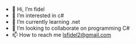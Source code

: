 - 👋 Hi, I’m fidel
- 👀 I’m interested in c#
- 🌱 I’m currently learning .net
- 💞️ I’m looking to collaborate on programming C#
- 📫 How to reach me lsfidel2@gmail.com

<!---
fidel is a ✨ special ✨ repository because its `README.md` (this file) appears on your GitHub profile.
You can click the Preview link to take a look at your changes.
--->

